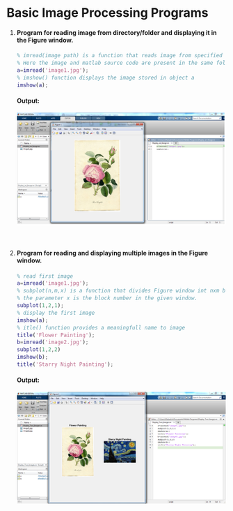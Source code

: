# Basic Image Processing Programs

1. #### **Program for reading image from directory/folder and displaying it in the Figure window.**

   ```matlab
   % imread(image path) is a function that reads image from specified URI or current directory.
   % Here the image and matlab source code are present in the same folder.
   a=imread('image1.jpg');
   % imshow() function displays the image stored in object a
   imshow(a);
   ```

   #### **Output:**

   ![Display an Image](https://github.com/Mubashirulislam/Image-Processing-with-MATLAB/blob/master/Screenshots/Display%20an%20Image.png)

   ​

2. #### **Program for reading and displaying multiple images in the Figure window.**

   ```matlab
   % read first image
   a=imread('image1.jpg');
   % subplot(n,m,x) is a function that divides Figure window int nxm blocks.
   % the parameter x is the block number in the given window.
   subplot(1,2,1);
   % display the first image
   imshow(a);
   % itle() function provides a meaningfull name to image
   title('Flower Painting');
   b=imread('image2.jpg');
   subplot(1,2,2)
   imshow(b);
   title('Starry Night Painting');
   ```

   #### Output:

   ![Display Two Images](https://github.com/Mubashirulislam/Image-Processing-with-MATLAB/blob/master/Screenshots/Display%20Two%20Images.png)
